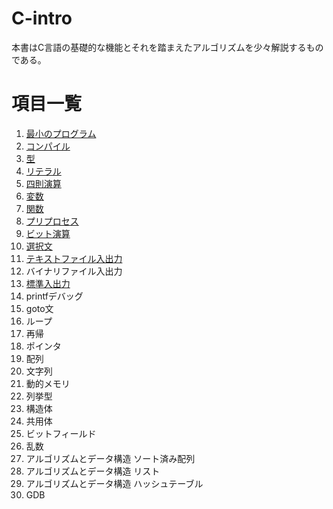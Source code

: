 # C-intro

本書はC言語の基礎的な機能とそれを踏まえたアルゴリズムを少々解説するものである。

# 項目一覧

1.  [最小のプログラム](entity/01_minimum-program.md)
2.  [コンパイル](entity/02_compile.md)
3.  [型](entity/03_type.md)
4.  [リテラル](entity/04_literal.md)
5.  [四則演算](entity/05_operation.md)
6.  [変数](entity/06_variable.md)
7.  [関数](entity/07_function.md)
8.  [プリプロセス](entity/08_preprocess.md)
9.  [ビット演算](entity/09_bitoperation.md)
10. [選択文](entity/10_selection_statements.md)
11. [テキストファイル入出力](entity/11_textfileio.md)
12. バイナリファイル入出力
13. [標準入出力](entity/13_stdio.md)
14. printfデバッグ
15. goto文
16. ループ
17. 再帰
18. ポインタ
19. 配列
20. 文字列
21. 動的メモリ
22. 列挙型
23. 構造体
24. 共用体
25. ビットフィールド
26. 乱数
27. アルゴリズムとデータ構造 ソート済み配列
28. アルゴリズムとデータ構造 リスト
29. アルゴリズムとデータ構造 ハッシュテーブル
30. GDB
